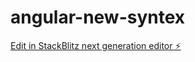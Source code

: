 # angular-new-syntex

[Edit in StackBlitz next generation editor ⚡️](https://stackblitz.com/~/github.com/rathoddhruv/angular-new-syntex)